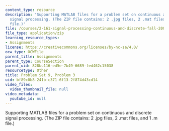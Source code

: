 ```yaml
---
content_type: resource
description: 'Supporting MATLAB files for a problem set on continuous and discrete
  signal processing. (The ZIP file contains: 2 .jpg files, 2 .mat files, and 1 .m
  file.)'
file: /courses/2-161-signal-processing-continuous-and-discrete-fall-2008/bf89c0b8241bc3716f132f874d43cd14_PS9Prob3.zip
file_type: application/zip
learning_resource_types:
- Assignments
license: https://creativecommons.org/licenses/by-nc-sa/4.0/
ocw_type: OCWFile
parent_title: Assignments
parent_type: CourseSection
parent_uid: 828bc116-ed5e-7b49-6689-fed462c15038
resourcetype: Other
title: Problem Set 9, Problem 3
uid: bf89c0b8-241b-c371-6f13-2f874d43cd14
video_files:
  video_thumbnail_file: null
video_metadata:
  youtube_id: null
---
```

Supporting MATLAB files for a problem set on continuous and discrete signal processing. (The ZIP file contains: 2 .jpg files, 2 .mat files, and 1 .m file.)